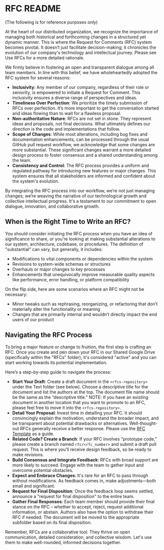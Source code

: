 # RFC README

(The following is for reference purposes only)

At the heart of our distributed organization, we recognize the importance of managing both historical and forthcoming changes in a structured yet dynamic manner. This is where the Request for Comments (RFC) system becomes pivotal. It doesn’t just facilitate decision-making; it chronicles the evolution of our company's technology and intellectual journey. Please see Use RFCs for a more detailed rationale.

We firmly believe in fostering an open and transparent dialogue among all team members. In line with this belief, we have wholeheartedly adopted the RFC system for several reasons:

* __Inclusivity__: Any member of our company, regardless of their role or seniority, is empowered to initiate a Request for Comment. This inclusivity ensures a diverse range of perspectives and ideas.
* __Timeliness Over Perfection__: We prioritize the timely submission of RFCs over perfection. It’s more important to get the conversation started and ideas flowing than to wait for a flawless proposal.
* __Non-authoritative Nature__: RFCs are not set in stone. They represent ideas and proposals, not final decisions. What ultimately defines our direction is the code and implementations that follow.
* __Scope of Changes__: While most alterations, including bug fixes and documentation enhancements, can be processed through the usual GitHub pull request workflow, we acknowledge that some changes are more substantial. These significant changes warrant a more detailed design process to foster consensus and a shared understanding among the team.
* __Consistency and Control__: The RFC process provides a uniform and regulated pathway for introducing new features or major changes. This system ensures that all stakeholders are informed and confident about the system's evolution.

By integrating the RFC process into our workflow, we’re not just managing changes; we’re weaving the narrative of our technological growth and collective intellectual progress. It's a testament to our commitment to open dialogue, innovation, and collaborative growth.

## When is the Right Time to Write an RFC?
You should consider initiating the RFC process when you have an idea of significance to share, or you're looking at making substantial alterations to our system, architecture, codebase, or procedures. The definition of "substantial" can vary, but generally, it includes:

* Modifications to vital components or dependencies within the system
* Revisions to system-wide schemas or structures
* Overhauls or major changes to key processes
* Enhancements that unequivocally improve measurable quality aspects like performance, error handling, or platform compatibility

On the flip side, here are some scenarios where an RFC might not be necessary:

* Minor tweaks such as rephrasing, reorganizing, or refactoring that don’t materially alter the functionality or meaning
* Changes that are primarily internal and wouldn’t directly impact the end users of our product

## Navigating the RFC Process
To bring a major feature or change to fruition, the first step is crafting an RFC. Once you create and pen down your RFC in our Shared Google Drive (specifically within the "RFCs" folder), it's considered "active" and you can start working towards its potential implementation.

Here’s a step-by-step guide to navigate the process:
* __Start Your Draft__: Create a draft document in the `<rfcs-repository>` under the Text folder (see below). Choose a descriptive title for the document and list the authors at the top. The document file name should be the same as the “descriptive title.”
NOTE: If you have an existing document in another location that you want to promote to an RFC, please feel free to move it into the `<rfcs-repository>`.
* __Detail Your Proposal__: Invest time in detailing your RFC. It should convincingly explain the motivation, understand the broader impact, and be transparent about potential drawbacks or alternatives. Well-thought-out RFCs generally receive a better response. Please use the [RFC Template](./rfc_template.md) as a guide.
* __Related Code? Create a Branch__: If your RFC involves “prototype code,” please create a branch named `rfc/<rfc_number>` and submit a draft pull request. This is where you’ll receive design feedback, so be ready to make revisions.
* __Build Consensus and Integrate Feedback__: RFCs with broad support are more likely to succeed. Engage with the team to gather input and overcome potential obstacles.
* __Expect and Embrace Changes__: It's rare for an RFC to pass through without modifications. As feedback comes in, make adjustments—both small and significant.
* __Request for Final Disposition__: Once the feedback loop seems settled, announce a "request for final disposition" to the entire team.
* __Gather Final Responses__: Each team member should provide their final stance on the RFC – whether to accept, reject, request additional information, or abstain. Authors also have the option to withdraw their RFC if needed. The document will be moved to the appropriate subfolder based on its final disposition.

Remember, RFCs are a collaborative tool. They thrive on open communication, detailed consideration, and collective wisdom. Let's use them to make well-rounded, informed decisions together.
